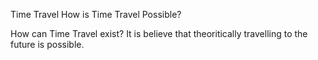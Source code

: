 Time Travel
How is Time Travel Possible?

 How can Time Travel exist? It is believe that theoritically travelling to the future is possible.
